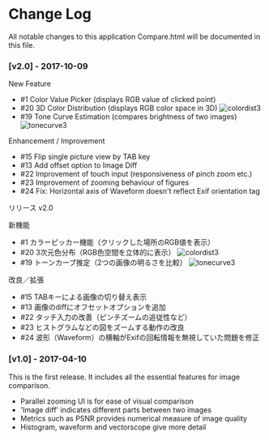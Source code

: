# Change Log

All notable changes to this application Compare.html will be documented in this file.

### [v2.0] - 2017-10-09

New Feature
- #1 Color Value Picker (displays RGB value of clicked point)
- #20 3D Color Distribution (displays RGB color space in 3D)
  ![colordist3](https://user-images.githubusercontent.com/732920/31325439-23000954-acf8-11e7-930e-7f0d0c6b108a.png)
- #19 Tone Curve Estimation (compares brightness of two images)
  ![tonecurve3](https://user-images.githubusercontent.com/732920/31325490-b713b80c-acf8-11e7-9dea-a471340d565a.png)

Enhancement / Improvement
- #15 Flip single picture view by TAB key
- #13 Add offset option to Image Diff
- #22 Improvement of touch input (responsiveness of pinch zoom etc.)
- #23 Improvement of zooming behaviour of figures
- #24 Fix: Horizontal axis of Waveform doesn't reflect Exif orientation tag

リリース v2.0

新機能
- #1 カラーピッカー機能（クリックした場所のRGB値を表示）
- #20 3次元色分布（RGB色空間を立体的に表示）
  ![colordist3](https://user-images.githubusercontent.com/732920/31325439-23000954-acf8-11e7-930e-7f0d0c6b108a.png)
- #19 トーンカーブ推定（2つの画像の明るさを比較）
  ![tonecurve3](https://user-images.githubusercontent.com/732920/31325490-b713b80c-acf8-11e7-9dea-a471340d565a.png)

改良／拡張
- #15 TABキーによる画像の切り替え表示
- #13 画像のdiffにオフセットオプションを追加
- #22 タッチ入力の改善（ピンチズームの追従性など）
- #23 ヒストグラムなどの図をズームする動作の改良
- #24 波形（Waveform）の横軸がExifの回転情報を無視していた問題を修正


### [v1.0] - 2017-04-10

This is the first release.
It includes all the essential features for image comparison.

- Parallel zooming UI is for ease of visual comparison
- 'Image diff' indicates different parts between two images
- Metrics such as PSNR provides numerical measure of image quality
- Histogram, waveform and vectorscope give more detail
